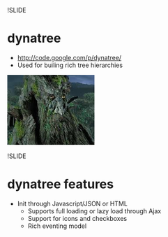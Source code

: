 !SLIDE

# dynatree #

 * <a href="http://code.google.com/p/dynatree/">http://code.google.com/p/dynatree/</a>
 * Used for builing rich tree hierarchies

![](treebeard.jpg)

!SLIDE

# dynatree features #

 * Init through Javascript/JSON or HTML <ul>
 * Supports full loading or lazy load through Ajax
 * Support for icons and checkboxes
 * Rich eventing model